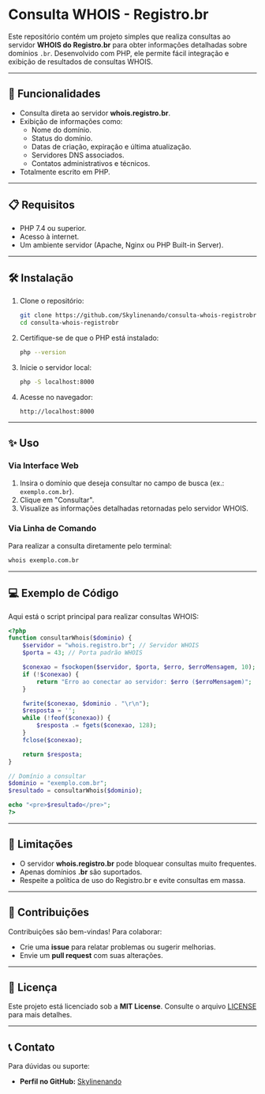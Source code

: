# Consulta WHOIS - Registro.br

Este repositório contém um projeto simples que realiza consultas ao servidor **WHOIS do Registro.br** para obter informações detalhadas sobre domínios `.br`. Desenvolvido com PHP, ele permite fácil integração e exibição de resultados de consultas WHOIS.

---

## 🚀 Funcionalidades

- Consulta direta ao servidor **whois.registro.br**.
- Exibição de informações como:
  - Nome do domínio.
  - Status do domínio.
  - Datas de criação, expiração e última atualização.
  - Servidores DNS associados.
  - Contatos administrativos e técnicos.
- Totalmente escrito em PHP.

---

## 📋 Requisitos

- PHP 7.4 ou superior.
- Acesso à internet.
- Um ambiente servidor (Apache, Nginx ou PHP Built-in Server).

---

## 🛠️ Instalação

1. Clone o repositório:
   ```bash
   git clone https://github.com/Skylinenando/consulta-whois-registrobr.git
   cd consulta-whois-registrobr
   ```

2. Certifique-se de que o PHP está instalado:
   ```bash
   php --version
   ```

3. Inicie o servidor local:
   ```bash
   php -S localhost:8000
   ```

4. Acesse no navegador:
   ```
   http://localhost:8000
   ```

---

## ✨ Uso

### Via Interface Web
1. Insira o domínio que deseja consultar no campo de busca (ex.: `exemplo.com.br`).
2. Clique em "Consultar".
3. Visualize as informações detalhadas retornadas pelo servidor WHOIS.

### Via Linha de Comando
Para realizar a consulta diretamente pelo terminal:
```bash
whois exemplo.com.br
```

---

## 💻 Exemplo de Código

Aqui está o script principal para realizar consultas WHOIS:

```php
<?php
function consultarWhois($dominio) {
    $servidor = "whois.registro.br"; // Servidor WHOIS
    $porta = 43; // Porta padrão WHOIS

    $conexao = fsockopen($servidor, $porta, $erro, $erroMensagem, 10);
    if (!$conexao) {
        return "Erro ao conectar ao servidor: $erro ($erroMensagem)";
    }

    fwrite($conexao, $dominio . "\r\n");
    $resposta = '';
    while (!feof($conexao)) {
        $resposta .= fgets($conexao, 128);
    }
    fclose($conexao);

    return $resposta;
}

// Domínio a consultar
$dominio = "exemplo.com.br";
$resultado = consultarWhois($dominio);

echo "<pre>$resultado</pre>";
?>
```

---

## 🛑 Limitações

- O servidor **whois.registro.br** pode bloquear consultas muito frequentes.
- Apenas domínios **.br** são suportados.
- Respeite a política de uso do Registro.br e evite consultas em massa.

---

## 🤝 Contribuições

Contribuições são bem-vindas! Para colaborar:
- Crie uma **issue** para relatar problemas ou sugerir melhorias.
- Envie um **pull request** com suas alterações.

---

## 📄 Licença

Este projeto está licenciado sob a **MIT License**. Consulte o arquivo [LICENSE](LICENSE) para mais detalhes.

---

## 📞 Contato

Para dúvidas ou suporte:
- **Perfil no GitHub:** [Skylinenando](https://github.com/Skylinenando)

